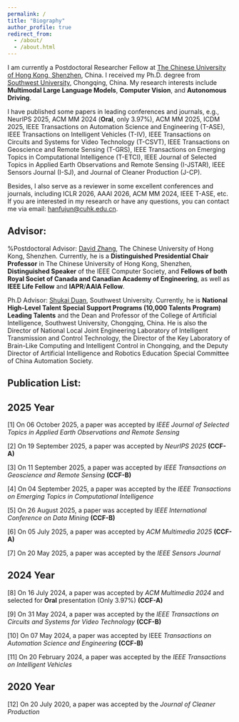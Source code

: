 ```yaml
---
permalink: /
title: "Biography"
author_profile: true
redirect_from: 
  - /about/
  - /about.html
---
```


I am currently a Postdoctoral Researcher Fellow at [The Chinese University of Hong Kong, Shenzhen](https://www.cuhk.edu.cn/zh-hans), China. I received my Ph.D. degree from [Southwest University](https://www.swu.edu.cn/), Chongqing, China. My research interests include **Multimodal Large Language Models**, **Computer Vision**, and **Autonomous Driving**. 

I have published some papers in leading conferences and journals, e.g., NeurIPS 2025, ACM MM 2024 (**Oral**, only 3.97%), ACM MM 2025, ICDM 2025, IEEE Transactions on Automation Science and Engineering (T-ASE), IEEE Transactions on Intelligent Vehicles (T-IV), IEEE Transactions on Circuits and Systems for Video Technology (T-CSVT), IEEE Transactions on Geoscience and Remote Sensing (T-GRS), IEEE Transactions on Emerging Topics in Computational Intelligence (T-ETCI), IEEE Journal of Selected Topics in Applied Earth Observations and Remote Sensing (I-JSTAR), IEEE Sensors Journal (I-SJ), and Journal of Cleaner Production (J-CP). 

Besides, I also serve as a reviewer in some excellent conferences and journals, including ICLR 2026, AAAI 2026, ACM MM 2024, IEEE T-ASE, etc. If you are interested in my research or have any questions, you can contact me via email: [hanfujun@cuhk.edu.cn](hanfujun@cuhk.edu.cn).

## Advisor:

%Postdoctoral Advisor: [David Zhang](https://scholar.google.com/citations?user=IOagLnEAAAAJ&hl=en), The Chinese University of Hong Kong, Shenzhen. Currently, he is a **Distinguished Presidential Chair Professor** in The Chinese University of Hong Kong, Shenzhen, **Distinguished Speaker** of the IEEE Computer Society, and **Fellows of both Royal Societ of Canada and Canadian Academy of Engineering**, as well as **IEEE Life Fellow** and **IAPR**/**AAIA Fellow**.

Ph.D Advisor: [Shukai Duan](https://scholar.google.com/citations?user=c_zpF_kAAAAJ&hl=zh-CN), Southwest University. Currently, he is **National High-Level Talent Special Support Programs (10,000 Talents Program) Leading Talents** and the Dean and Professor of the College of Artificial Intelligence, Southwest University, Chongqing, China. He is also the Director of National Local Joint Engineering Laboratory of Intelligent Transmission and Control Technology, the Director of the Key Laboratory of Brain-Like Computing and Intelligent Control in Chongqing, and the Deputy Director of Artificial Intelligence and Robotics Education Special Committee of China Automation Society.

## Publication List:

## 2025 Year

[1] On 06 October 2025, a paper was accepted by *IEEE Journal of Selected Topics in Applied Earth Observations and Remote Sensing*

[2] On 19 September 2025, a paper was accepted by *NeurIPS 2025* **(CCF-A)**

[3] On 11 September 2025, a paper was accepted by *IEEE Transactions on Geoscience and Remote Sensing* **(CCF-B)**

[4] On 04 September 2025, a paper was accepted by the *IEEE Transactions on Emerging Topics in Computational Intelligence*

[5] On 26 August 2025, a paper was accepted by *IEEE International Conference on Data Mining* **(CCF-B)**

[6] On 05 July 2025, a paper was accepted by *ACM Multimedia 2025* **(CCF-A)**

[7] On 20 May 2025, a paper was accepted by the *IEEE Sensors Journal*

## 2024 Year

[8] On 16 July 2024, a paper was accepted by *ACM Multimedia 2024* and selected for **Oral** presentation (Only 3.97%) **(CCF-A)**

[9] On 31 May 2024, a paper was accepted by the *IEEE Transactions on Circuits and Systems for Video Technology* **(CCF-B)**

[10] On 07 May 2024, a paper was accepted by IEEE *Transactions on Automation Science and Engineering* **(CCF-B)**

[11] On 20 February 2024, a paper was accepted by the *IEEE Transactions on Intelligent Vehicles*

## 2020 Year

[12] On 20 July 2020, a paper was accepted by the *Journal of Cleaner Production*
